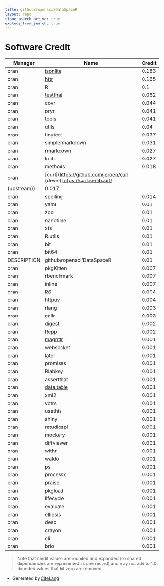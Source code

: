 ```yaml
---
title: github/ropensci/DataSpaceR
layout: repo
tipue_search_active: true
exclude_from_search: true
---
```

# Software Credit

|Manager|Name|Credit|
|-------|----|------|
|cran|[jsonlite](https://arxiv.org/abs/1403.2805 (paper))|0.183|
|cran|[httr](https://httr.r-lib.org/)|0.165|
|cran|R|0.1|
|cran|[testthat](https://testthat.r-lib.org)|0.062|
|cran|covr|0.044|
|cran|[pryr](https://github.com/hadley/pryr)|0.041|
|cran|tools|0.041|
|cran|utils|0.04|
|cran|tinytest|0.037|
|cran|simplermarkdown|0.031|
|cran|[rmarkdown](https://github.com/rstudio/rmarkdown)|0.027|
|cran|knitr|0.027|
|cran|methods|0.018|
|cran|[curl](https://github.com/jeroen/curl (devel) https://curl.se/libcurl/
(upstream))|0.017|
|cran|spelling|0.014|
|cran|yaml|0.01|
|cran|zoo|0.01|
|cran|nanotime|0.01|
|cran|xts|0.01|
|cran|R.utils|0.01|
|cran|bit|0.01|
|cran|bit64|0.01|
|DESCRIPTION|github/ropensci/DataSpaceR|0.01|
|cran|pkgKitten|0.007|
|cran|rbenchmark|0.007|
|cran|inline|0.007|
|cran|[R6](https://r6.r-lib.org)|0.004|
|cran|[httpuv](https://github.com/rstudio/httpuv)|0.004|
|cran|rlang|0.003|
|cran|callr|0.003|
|cran|[digest](https://github.com/eddelbuettel/digest)|0.002|
|cran|[Rcpp](http://www.rcpp.org)|0.002|
|cran|[magrittr](https://magrittr.tidyverse.org)|0.001|
|cran|websocket|0.001|
|cran|later|0.001|
|cran|promises|0.001|
|cran|Rlabkey|0.001|
|cran|assertthat|0.001|
|cran|[data.table](https://r-datatable.com)|0.001|
|cran|xml2|0.001|
|cran|vctrs|0.001|
|cran|usethis|0.001|
|cran|shiny|0.001|
|cran|rstudioapi|0.001|
|cran|mockery|0.001|
|cran|diffviewer|0.001|
|cran|withr|0.001|
|cran|waldo|0.001|
|cran|ps|0.001|
|cran|processx|0.001|
|cran|praise|0.001|
|cran|pkgload|0.001|
|cran|lifecycle|0.001|
|cran|evaluate|0.001|
|cran|ellipsis|0.001|
|cran|desc|0.001|
|cran|crayon|0.001|
|cran|cli|0.001|
|cran|brio|0.001|


> Note that credit values are rounded and expanded (so shared dependencies are represented as one record) and may not add to 1.0. Rounded values that hit zero are removed.


- Generated by [CiteLang](https://github.com/vsoch/citelang)
